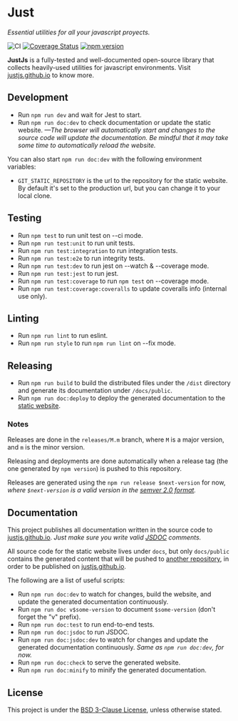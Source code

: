 # Just

*Essential utilities for all your javascript proyects.*

![CI](https://github.com/justjs/just/actions/workflows/ci.yml/badge.svg) [![Coverage Status](https://coveralls.io/repos/github/justjs/just/badge.svg?branch=master)](https://coveralls.io/github/justjs/just?branch=master) [![npm version](https://badge.fury.io/js/%40just-js%2Fjust.svg)](https://badge.fury.io/js/%40just-js%2Fjust)

**JustJs** is a fully-tested and well-documented open-source library that collects heavily-used utilities for javascript environments. Visit [justjs.github.io](https://justjs.github.io/) to know more.

## Development

- Run ``` npm run dev ``` and wait for Jest to start.
- Run ``` npm run doc:dev ``` to check documentation or update the static website. *—The browser will automatically start and changes to the source code will update the documentation. Be mindful that it may take some time to automatically reload the website.*

You can also start ``` npm run doc:dev ``` with the following environment variables:
- `GIT_STATIC_REPOSITORY` is the url to the repository for the static website. By default it's set to the production url, but you can change it to your local clone.

## Testing

- Run ``` npm test ``` to run unit test on --ci mode.
- Run ``` npm run test:unit ``` to run unit tests.
- Run ``` npm run test:integration ``` to run integration tests.
- Run ``` npm run test:e2e ``` to run integrity tests.
- Run ``` npm run test:dev ``` to run jest on --watch & --coverage mode.
- Run ``` npm run test:jest ``` to run jest.
- Run ``` npm run test:coverage ``` to run ``` npm test ``` on --coverage mode.
- Run ``` npm run test:coverage:coveralls ``` to update coveralls info (internal use only).

## Linting

- Run ``` npm run lint ``` to run eslint.
- Run ``` npm run style ``` to run ``` npm run lint ``` on --fix mode.

## Releasing

- Run ``` npm run build ``` to build the distributed files under the `/dist` directory and generate its documentation under `/docs/public`.
- Run ``` npm run doc:deploy ``` to deploy the generated documentation to the [static website](https://github.com/justjs/justjs.github.io).

### Notes

Releases are done in the `releases/M.m` branch, where `M` is a major version, and `m` is the minor version.

Releasing and deployments are done automatically when a release tag (the one generated by ``` npm version ```) is pushed to this repository.

Releases are generated using the ``` npm run release $next-version ``` for now, *where ``` $next-version ``` is a valid version in the [semver 2.0 format](https://semver.org/spec/v2.0.0.html).*

## Documentation

This project publishes all documentation written in the source code to [justjs.github.io](https://justjs.github.io). *Just make sure you write valid [JSDOC](https://github.com/jsdoc/jsdoc) comments.*

All source code for the static website lives under `docs`, but only `docs/public` contains the generated content that will be pushed to [another repository](https://github.com/justjs/justjs.github.io), in order to be published on [justjs.github.io](https://justjs.github.io).

The following are a list of useful scripts:
- Run ``` npm run doc:dev ``` to watch for changes, build the website, and update the generated documentation continuously.
- Run ``` npm run doc v$some-version ``` to document ``` $some-version ``` (don't forget the "v" prefix).
- Run ``` npm run doc:test ``` to run end-to-end tests.
- Run ``` npm run doc:jsdoc ``` to run JSDOC.
- Run ``` npm run doc:jsdoc:dev ``` to watch for changes and update the generated documentation continuously. *Same as ``` npm run doc:dev ```, for now.*
- Run ``` npm run doc:check ``` to serve the generated website.
- Run ``` npm run doc:minify ``` to minify the generated documentation.

## License

This project is under the [BSD 3-Clause License](LICENSE), unless otherwise stated.
